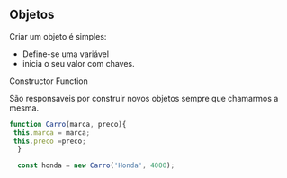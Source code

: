 ## Objetos 

Criar um objeto é simples: 
  - Define-se uma variável
  - inicia o seu valor com chaves.

Constructor Function 

 São responsaveis por construir novos objetos sempre que chamarmos a mesma.

 ```js 
 function Carro(marca, preco){
  this.marca = marca;
  this.preco =preco;
   }

   const honda = new Carro('Honda', 4000);

   

 ```